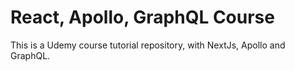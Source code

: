 # React, Apollo, GraphQL Course

This is a Udemy course tutorial repository, with NextJs, Apollo and GraphQL.